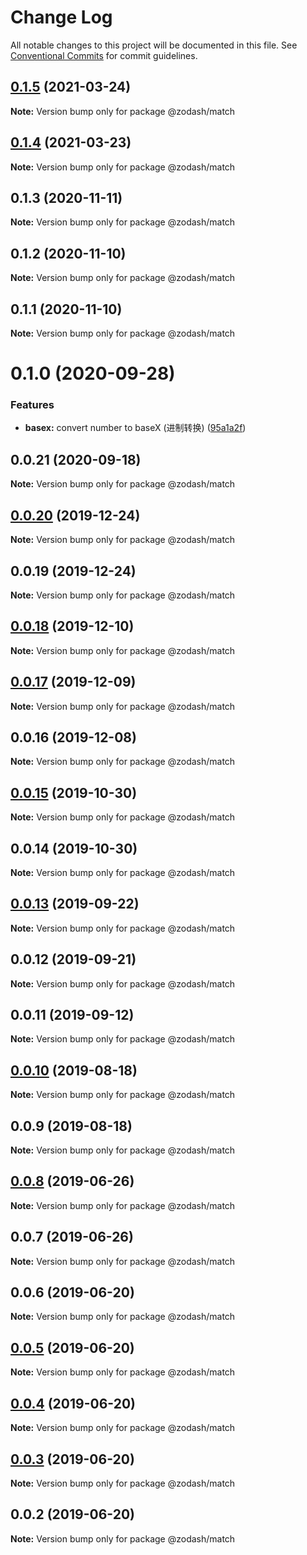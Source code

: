 # Change Log

All notable changes to this project will be documented in this file.
See [Conventional Commits](https://conventionalcommits.org) for commit guidelines.

## [0.1.5](https://github.com/zcorky/zodash/compare/@zodash/match@0.1.4...@zodash/match@0.1.5) (2021-03-24)

**Note:** Version bump only for package @zodash/match





## [0.1.4](https://github.com/zcorky/zodash/compare/@zodash/match@0.1.3...@zodash/match@0.1.4) (2021-03-23)

**Note:** Version bump only for package @zodash/match





## 0.1.3 (2020-11-11)

**Note:** Version bump only for package @zodash/match





## 0.1.2 (2020-11-10)

**Note:** Version bump only for package @zodash/match





## 0.1.1 (2020-11-10)

**Note:** Version bump only for package @zodash/match





# 0.1.0 (2020-09-28)


### Features

* **basex:** convert number to baseX (进制转换) ([95a1a2f](https://github.com/zcorky/zodash/commit/95a1a2f361d73de5caa3b8e297c1643e97e40983))





## 0.0.21 (2020-09-18)

**Note:** Version bump only for package @zodash/match





## [0.0.20](https://github.com/zcorky/zodash/compare/@zodash/match@0.0.19...@zodash/match@0.0.20) (2019-12-24)

**Note:** Version bump only for package @zodash/match





## 0.0.19 (2019-12-24)

**Note:** Version bump only for package @zodash/match





## [0.0.18](https://github.com/zcorky/zodash/compare/@zodash/match@0.0.17...@zodash/match@0.0.18) (2019-12-10)

**Note:** Version bump only for package @zodash/match





## [0.0.17](https://github.com/zcorky/zodash/compare/@zodash/match@0.0.16...@zodash/match@0.0.17) (2019-12-09)

**Note:** Version bump only for package @zodash/match





## 0.0.16 (2019-12-08)

**Note:** Version bump only for package @zodash/match





## [0.0.15](https://github.com/zcorky/zodash/compare/@zodash/match@0.0.14...@zodash/match@0.0.15) (2019-10-30)

**Note:** Version bump only for package @zodash/match





## 0.0.14 (2019-10-30)

**Note:** Version bump only for package @zodash/match





## [0.0.13](https://github.com/zcorky/zodash/compare/@zodash/match@0.0.12...@zodash/match@0.0.13) (2019-09-22)

**Note:** Version bump only for package @zodash/match





## 0.0.12 (2019-09-21)

**Note:** Version bump only for package @zodash/match





## 0.0.11 (2019-09-12)

**Note:** Version bump only for package @zodash/match





## [0.0.10](https://github.com/zcorky/zodash/compare/@zodash/match@0.0.9...@zodash/match@0.0.10) (2019-08-18)

**Note:** Version bump only for package @zodash/match





## 0.0.9 (2019-08-18)

**Note:** Version bump only for package @zodash/match





## [0.0.8](https://github.com/zcorky/zodash/compare/@zodash/match@0.0.7...@zodash/match@0.0.8) (2019-06-26)

**Note:** Version bump only for package @zodash/match





## 0.0.7 (2019-06-26)

**Note:** Version bump only for package @zodash/match





## 0.0.6 (2019-06-20)

**Note:** Version bump only for package @zodash/match





## [0.0.5](https://github.com/zcorky/zodash/compare/@zodash/match@0.0.4...@zodash/match@0.0.5) (2019-06-20)

**Note:** Version bump only for package @zodash/match





## [0.0.4](https://github.com/zcorky/zodash/compare/@zodash/match@0.0.3...@zodash/match@0.0.4) (2019-06-20)

**Note:** Version bump only for package @zodash/match





## [0.0.3](https://github.com/zcorky/zodash/compare/@zodash/match@0.0.2...@zodash/match@0.0.3) (2019-06-20)

**Note:** Version bump only for package @zodash/match





## 0.0.2 (2019-06-20)

**Note:** Version bump only for package @zodash/match
